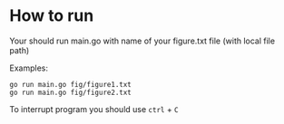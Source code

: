# How to run
Your should run main.go with name of your figure.txt 
file (with local file path)

Examples:
```
go run main.go fig/figure1.txt
go run main.go fig/figure2.txt
```

To interrupt program you should use `ctrl` + `C` 


